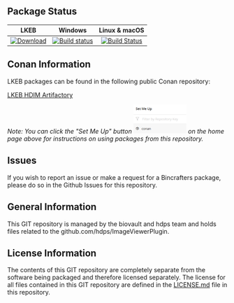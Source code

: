 ## Package Status

| LKEB | Windows | Linux & macOS |
|:--------:|:---------:|:-----------------:|
|[![Download](https://api.bintray.com/packages/bincrafters/public-conan/package_name%3Abincrafters/images/download.svg) ](https://bintray.com/bincrafters/public-conan/package_name%3Abincrafters/_latestVersion)|[![Build status](https://ci.appveyor.com/api/projects/status/github/bincrafters/conan-package_name?svg=true)](https://ci.appveyor.com/project/bincrafters/conan-package_name)|[![Build Status](https://travis-ci.com/bincrafters/conan-package_name.svg)](https://travis-ci.com/bincrafters/conan-package_name)|

## Conan Information

LKEB packages can be found in the following public Conan repository:

[LKEB HDIM Artifactory](http://cytosplore.lumc.nl:8081/artifactory/webapp/#/home)

*Note: You can click the "Set Me Up" button ![Set Me Up button](https://github.com/bldrvnlw/conan-ImageViewerPlugin/raw/master/SetMeUp.PNG "Set Me Up button") on the home page above for instructions on using packages from this repository.*

## Issues

If you wish to report an issue or make a request for a Bincrafters package, please do so in the Github Issues for this repository.

## General Information

This GIT repository is managed by the biovault and hdps team and holds files related to the github.com/hdps/ImageViewerPlugin.  

## License Information

The contents of this GIT repository are completely separate from the software being packaged and therefore licensed separately.  The license for all files contained in this GIT repository are defined in the [LICENSE.md](LICENSE.md) file in this repository.
